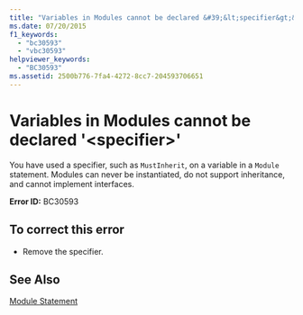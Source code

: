 ```yaml
---
title: "Variables in Modules cannot be declared &#39;&lt;specifier&gt;&#39;"
ms.date: 07/20/2015
f1_keywords: 
  - "bc30593"
  - "vbc30593"
helpviewer_keywords: 
  - "BC30593"
ms.assetid: 2500b776-7fa4-4272-8cc7-204593706651
---
```

# Variables in Modules cannot be declared &#39;&lt;specifier&gt;&#39;
You have used a specifier, such as `MustInherit`, on a variable in a `Module` statement. Modules can never be instantiated, do not support inheritance, and cannot implement interfaces.  
  
 **Error ID:** BC30593  
  
## To correct this error  
  
- Remove the specifier.  
  
## See Also  
 [Module Statement](../../visual-basic/language-reference/statements/module-statement.md)
